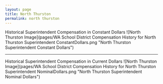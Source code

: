 ```yaml
---
layout: page
title: North Thurston
permalink: north thurston
---
```



Historical Superintendent Compensation in Constant Dollars
![North Thurston Image](pages/WA School District Compensation History for North Thurston Superintendent ConstantDollars.png "North Thurston Superintendent Constant Dollars")

___

Historical Superintendent Compensation in Current Dollars
![North Thurston Image](pages/WA School District Compensation History for North Thurston Superintendent NominalDollars.png "North Thurston Superintendent Nominal Dollars")